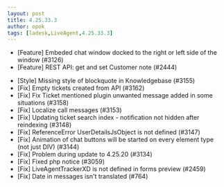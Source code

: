 ```yaml
---
layout: post
title: 4.25.33.3
author: opok
tags: [ladesk,LiveAgent,4.25.33.3]
---
```


- [Feature] Embeded chat window docked to the right or left side of the window (#3126)
- [Feature] REST API: get and set Customer note (#2444)

<!--more--> 

- [Style] Missing style of blockquote in Knowledgebase (#3155)
- [Fix] Empty tickets created from API (#3162)
- [Fix] Fix Ticket mentioned plugin unwanted message added in some situations (#3158)
- [Fix] Localize call messages (#3153)
- [Fix] Updating ticket search index - notification not hidden after reindexing (#3148)
- [Fix] ReferenceError UserDetailsJsObject is not defined (#3147)
- [Fix] Animation of chat buttons will be started on every element type (not just DIV) (#3144)
- [Fix] Problem during update to 4.25.20 (#3134)
- [Fix] Fixed php notice (#3059)
- [Fix] LiveAgentTrackerXD is not defined in forms preview (#2459)
- [Fix] Date in messages isn't translated (#764)
